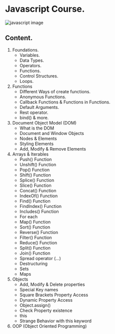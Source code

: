 # Javascript Course.

![javascript image](https://diegoboscan.com/static/738155fe5ef8b31a8de213cbd0295fc8/743e0/js-1.png)

## Content.

1. Foundations.
    - Variables.
    - Data Types.
    - Operators.
    - Functions.
    - Control Structures.
    - Loops.
2. Functions
    - Different Ways of create functions.
    - Anonymous Functions.
    - Callback Functions & Functions in Functions.
    - Default Arguments.
    - Rest operator.
    - bind() & more.
3. Document Object Model (DOM)
    - What is the DOM
    - Document and Window Objects
    - Nodes & Elements
    - Styling Elements
    - Add, Modify & Remove Elements
4. Arrays & Iterables
    - Push() Function
    - Unshift() Function
    - Pop() Function
    - Shift() Function
    - Splice() Function
    - Slice() Function
    - Concat() Function
    - IndexOf() Function
    - Find() Function
    - FindIndex() Function
    - Includes() Function
    - For each
    - Map() Function
    - Sort() Function
    - Reverse() Function
    - Filter() Function
    - Reduce() Function
    - Split() Function
    - Join() Function
    - Spread operator (...)
    - Destructuring
    - Sets
    - Maps
5. Objects
    - Add, Modify & Delete properties
    - Special Key names
    - Square Brackets Property Access
    - Dynamic Property Access
    - Object.assign()
    - Check Property existence
    - this
    - Strange Behavior with this keyword
6. OOP (Object Oriented Programming)
